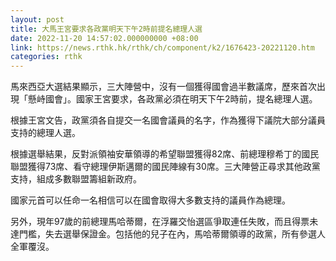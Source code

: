 ```yaml
---
layout: post
title: 大馬王宮要求各政黨明天下午2時前提名總理人選
date: 2022-11-20 14:57:02.000000000 +08:00
link: https://news.rthk.hk/rthk/ch/component/k2/1676423-20221120.htm
categories: rthk
---
```


馬來西亞大選結果顯示，三大陣營中，沒有一個獲得國會過半數議席，歷來首次出現「懸峙國會」。國家王宮要求，各政黨必須在明天下午2時前，提名總理人選。

根據王宮文告，政黨須各自提交一名國會議員的名字，作為獲得下議院大部分議員支持的總理人選。

根據選舉結果，反對派領袖安華領導的希望聯盟獲得82席、前總理穆希丁的國民聯盟獲得73席、看守總理伊斯邁爾的國民陣線有30席。三大陣營正尋求其他政黨支持，組成多數聯盟籌組新政府。

國家元首可以任命一名相信可以在國會取得大多數支持的議員作為總理。

另外，現年97歲的前總理馬哈蒂爾，在浮羅交怡選區爭取連任失敗，而且得票未達門檻，失去選舉保證金。包括他的兒子在內，馬哈蒂爾領導的政黨，所有參選人全軍覆沒。
